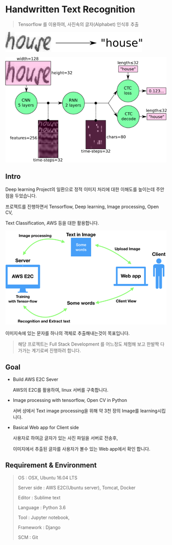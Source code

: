 

# Handwritten Text Recognition

> Tensorflow 를 이용하여, 사진속의 글자(Alphabet) 인식후 추출

![img](assets/1*6cEKOYqHG27tYwhQVvJqPQ.png)

![img](assets/1*P4UW-wqOMSpi82KIcq11Pw.png)



## Intro

Deep learning Project의 일환으로 정적 이미지 처리에 대한 이해도를 높이는데 주안점을 두었습니다.

프로젝트를 진행하면서 Tensorflow, Deep learning, Image processing, Open CV,

Text Classification, AWS 등을 대한 활용합니다. 



![image-20180730011739242](assets/image-20180730011739242.png)

이미지속에 있는 문자를 하나의 객체로 추출해내는것이 목표입니다.



> 해당 프로젝트는 Full Stack Development 를 어느정도 체험해 보고 한발짝 다가가는 계기로써 진행하려 합니다.



## Goal

- Build AWS E2C Sever

  AWS의 E2C를 활용하여, linux 서버를 구축합니다.

  



- Image processing with tensorflow, Open CV in Python

  서버 상에서 Text image processing을 위해 약 3천 장의 Image를 learning시킵니다.

  



- Basical Web app for Client side

  사용자로 하여금 글자가 있는 사진 파일을 서버로 전송후, 

  이미지에서 추출된 글자를 사용자가 볼수 있는 Web app에서 확인 합니다.









## Requirement & Environment

> OS : OSX, Ubuntu 16.04 LTS
>
> Server side : AWS E2C(Ubuntu server), Tomcat, Docker
>
> Editor : Sublime text
>
> Language : Python 3.6
>
> Tool :  Jupyter notebook,
>
> Framework : Django
>
>  SCM : Git



